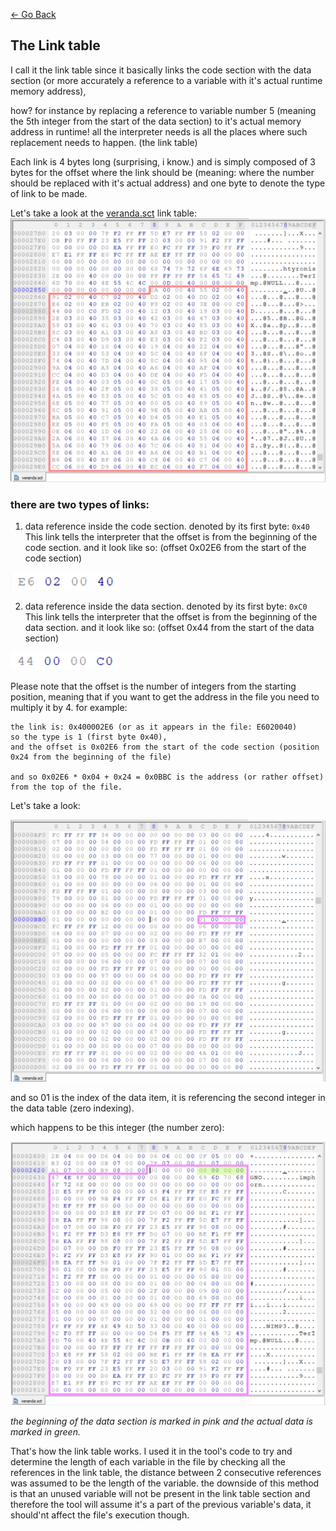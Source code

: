 
[<- Go Back](./format.md)

## The Link table
I call it the link table since it basically links the code section with the data section (or more accurately a reference to a variable with it's actual runtime memory address),

how? for instance by replacing a reference to variable number 5 (meaning the 5th integer from the start of the data section) to it's actual memory address in runtime! all the interpreter needs is all the places where such replacement needs to happen. (the link table)

Each link is 4 bytes long (surprising, i know.) and is simply composed of 3 bytes for the offset where the link should be (meaning: where the number should be replaced with it's actual address) and one byte to denote the type of link to be made.

Let's take a look at the [veranda.sct](./veranda.sct) link table:
<img src="../img/sct_link_table.png" />

### there are two types of links:
1. data reference inside the code section.
denoted by its first byte: ``` 0x40 ```
This link tells the interpreter that the offset is from the beginning of the code section. and it look like so: (offset 0x02E6 from the start of the code section)
<img src="../img/sct_lt_type_1.png" />

2. data reference inside the data section.
denoted by its first byte: ``` 0xC0 ```
This link tells the interpreter that the offset is from the beginning of the data section. and it look like so: (offset 0x44 from the start of the data section)
<img src="../img/sct_lt_type_2.png" />

Please note that the offset is the number of integers from the starting position, meaning that if you want to get the address in the file you need to multiply it by 4. for example: 
```
the link is: 0x400002E6 (or as it appears in the file: E6020040)
so the type is 1 (first byte 0x40),
and the offset is 0x02E6 from the start of the code section (position 0x24 from the beginning of the file)

and so 0x02E6 * 0x04 + 0x24 = 0x0BBC is the address (or rather offset) from the top of the file. 
```
Let's take a look:


<img src="../img/sct_lt_type_1_ex.png" />

and so 01 is the index of the data item, it is referencing the second integer in the data table (zero indexing).

which happens to be this integer (the number zero):

<img src="../img/sct_lt_type_1_ex2.png" />

_the beginning of the data section is marked in pink and the actual data is marked in green._

That's how the link table works. I used it in the tool's code to try and determine the length of each variable in the file by checking all the references in the link table, the distance between 2 consecutive references was assumed to be the length of the variable.
the downside of this method is that an unused variable will not be present in the link table section and therefore the tool will assume it's a part of the previous variable's data, it should'nt affect the file's execution though.